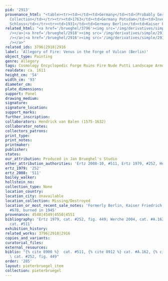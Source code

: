 ```yaml
---
pid: '2913'
provenance_html: "<table><tr><td></td><td>Germany</td><td>(Probably Germany) Eichel
  Collection</td></tr><tr><td>1763</td><td>Germany Potsdam</td><td>Inventory of Neue
  Schloss</td></tr><tr><td>1931</td><td>Germany Berlin</td><td>Kaiser Friedrich Museum</td></tr><tr><td>1945</td><td></td><td>Destroyed</td></tr></table>"
related_html: "<a href='/brueghel/3796'><img src='/img/derivatives/simple/3796/thumbnail.jpg'
  /></a>|<a href='/brueghel/2918'><img src='/img/derivatives/simple/2918/thumbnail.jpg'
  /></a>|<a href='/brueghel/2916'><img src='/img/derivatives/simple/2916/thumbnail.jpg'
  /></a>"
related_ids: 3796|2918|2916
label: 'Allegory of Fire: Venus in the Forge of Vulcan (Berlin)'
object_type: Painting
genre: Allegory
tags: Cosmology Encyclopedic Forge Ruins Fire Nude Putti Landscape Armor
realdate: ca. 1611
height_cm: '54'
width_cm: '93'
diameter_cm:
plate_dimensions:
support: Panel
drawing_medium:
signature:
signature_location:
support_marks:
further_inscription:
collaborators: Hendrick van Balen (1575-1632)
collaborator_notes:
collectors_patrons:
print_type:
print_notes:
printmaker:
publisher:
states:
our_attribution: Produced in Jan Brueghel's Studio
other_attribution_authorities: 'Ertz 2008-10, #511, Ertz 1979, #252, Honig database'
ertz_1979: '252'
ertz_2008: '511'
bailey_walker:
hollstein_no:
collection_type: None
location_country:
location_city: Unavailable
location_collection: Missing/Destroyed
location_or_most_recent_sale_notes: 'Formerly Berlin, Kaiser Friedrich Museum, inv.
  #678, burned in 1945'
provenance: 4548|4549|4550|4551
bibliography: 'Ertz 1979, cat. #252, fig. 449; Werche 2004, cat. #A.162; Ertz 2008-10,
  cat. #511'
exhibition_history:
related_works: 3796|2918|2916
copies_and_variants:
curatorial_files:
external_resources:
biblio: "{% cite 8900 %}  cat. #511, {% cite 8912 %} cat. #A.162, {% cite 9004 %}
  \ cat. #252, fig. 449"
order: '285'
layout: pieterbruegel_item
collection: pieterbruegel
---
```

